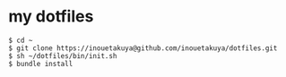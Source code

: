 my dotfiles
====

```
$ cd ~
$ git clone https://inouetakuya@github.com/inouetakuya/dotfiles.git
$ sh ~/dotfiles/bin/init.sh
$ bundle install
```
